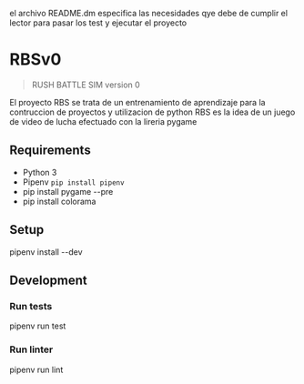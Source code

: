 el archivo README.dm especifica las necesidades qye debe de cumplir el lector para pasar los test y ejecutar el proyecto

# RBSv0

> RUSH BATTLE SIM version 0

El proyecto RBS se trata de un entrenamiento de aprendizaje para la contruccion de proyectos y utilizacion de python
RBS es la idea de un juego de video de lucha efectuado con la lireria pygame

## Requirements

* Python 3
* Pipenv `pip install pipenv`
* pip install pygame --pre
* pip install colorama


## Setup

pipenv install --dev

## Development

### Run tests

pipenv run test

### Run linter

pipenv run lint